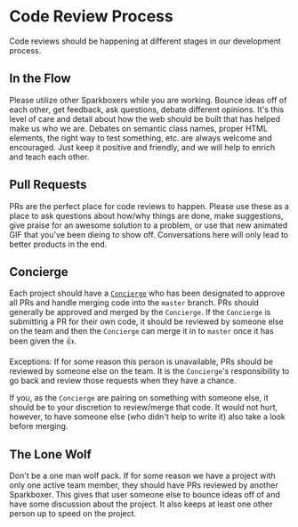 Code Review Process
=====

Code reviews should be happening at different stages in our development process.


In the Flow
-----

Please utilize other Sparkboxers while you are working. Bounce ideas off of each other, get feedback, ask questions, debate different opinions. It's this level of care and detail about how the web should be built that has helped make us who we are. Debates on semantic class names, proper HTML elements, the right way to test something, etc. are always welcome and encouraged. Just keep it positive and friendly, and we will help to enrich and teach each other.


Pull Requests
-----

PRs are the perfect place for code reviews to happen. Please use these as a place to ask questions about how/why things are done, make suggestions, give praise for an awesome solution to a problem, or use that new animated GIF that you've been dieing to show off. Conversations here will only lead to better products in the end.


Concierge
-----

Each project should have a [`Concierge`](http://dictionary.reference.com/browse/concierge) who has been designated to approve all PRs and handle merging code into the `master` branch. PRs should generally be approved and merged by the `Concierge`. If the `Concierge` is submitting a PR for their own code, it should be reviewed by someone else on the team and then the `Concierge` can merge it in to `master` once it has been given the :thumbsup:.

Exceptions:
If for some reason this person is unavailable, PRs should be reviewed by someone else on the team. It is the `Concierge`'s responsibility to go back and review those requests when they have a chance.

If you, as the `Concierge` are pairing on something with someone else, it should be to your discretion to review/merge that code. It would not hurt, however, to have someone else (who didn't help to write it) also take a look before merging.


The Lone Wolf
-----

Don't be a one man wolf pack. If for some reason we have a project with only one active team member, they should have PRs reviewed by another Sparkboxer. This gives that user someone else to bounce ideas off of and have some discussion about the project. It also keeps at least one other person up to speed on the project.
